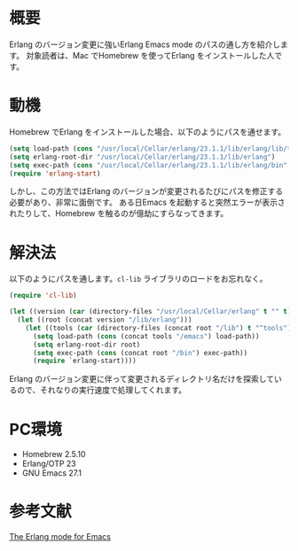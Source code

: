 # 概要
Erlang のバージョン変更に強いErlang Emacs mode のパスの通し方を紹介します。
対象読者は、Mac でHomebrew を使ってErlang をインストールした人です。

# 動機

Homebrew でErlang をインストールした場合、以下のようにパスを通せます。

```emacs:~/.emacs.d/init.el
(setq load-path (cons "/usr/local/Cellar/erlang/23.1.1/lib/erlang/lib/tools-3.4.1/emacs" load-path))
(setq erlang-root-dir "/usr/local/Cellar/erlang/23.1.1/lib/erlang")
(setq exec-path (cons "/usr/local/Cellar/erlang/23.1.1/lib/erlang/bin" exec-path))
(require 'erlang-start)
```

しかし、この方法ではErlang のバージョンが変更されるたびにパスを修正する必要があり、非常に面倒です。
ある日Emacs を起動すると突然エラーが表示されたりして、Homebrew を触るのが億劫にすらなってきます。

# 解決法

以下のようにパスを通します。`cl-lib` ライブラリのロードをお忘れなく。

```emacs:~/.emacs.d/init.el
(require 'cl-lib)

(let ((version (car (directory-files "/usr/local/Cellar/erlang" t "" t))))
  (let ((root (concat version "/lib/erlang")))
    (let ((tools (car (directory-files (concat root "/lib") t "^tools"))))
      (setq load-path (cons (concat tools "/emacs") load-path))
      (setq erlang-root-dir root)
      (setq exec-path (cons (concat root "/bin") exec-path))
      (require `erlang-start))))
```

Erlang のバージョン変更に伴って変更されるディレクトリ名だけを探索しているので、それなりの実行速度で処理してくれます。

# PC環境

- Homebrew 2.5.10
- Erlang/OTP 23
- GNU Emacs 27.1

# 参考文献

[The Erlang mode for Emacs](https://erlang.org/doc/apps/tools/erlang_mode_chapter.html)

